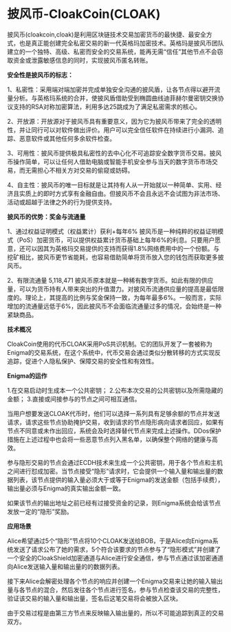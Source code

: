# 

# 披风币-CloakCoin(CLOAK)

披风币(cloakcoin,cloak)是利用区块链技术交易加密货币的最快捷、最安全方式，也是真正能创建完全私密交易的新一代英格玛加密技术。英格玛是披风币团队建立的一个独特、高级、私密而安全的交易系统，能再无需“信任”其他节点不会窃取资金或泄露敏感信息的同时，实现披风币匿名转账。

**安全性是披风币的标志：**

1、私密性：采用端对端加密并完成单独安全沟通的披风盾，让各节点得以避开流量分析。与英格玛系统的合并，使披风盾借助受到椭圆曲线迪菲赫尔曼密钥交换协议支持的RSA对称加密算法，利用多达25跳成为了满足私密需求的核心。

2、开放源：开放源对于披风币具有重要意义，因为它为披风币带来了完全的透明性，并让同行可以对软件做出评价。用户可以完全信任软件在持续进行小漏洞、追踪、恶意软件或其他任何多余软件检查。

3、可用性：披风币提供极具私密性的去中心化不可追踪安全数字货币交易。披风币操作简单，可以让任何人借助电脑或智能手机安全参与当天的数字货币市场交易，而无需担心不相关方对交易的偷窥或妨碍。

4、自主性：披风币的唯一目标就是让其持有人从一开始就以一种简单、实用、经济且实质上的即时方式享有金融自由。但披风币不会且永远不会试图为非法市场、活动或超越于法律之外的行为提供支持。

**披风币的优势：奖金与流通量**

1、通过权益证明模式（权益累计）获利+每年6%
披风币是一种纯粹的权益证明模式（PoS）加密货币，可以提供权益累计货币基础上每年6%的利息。只要用户愿意，还可以因其为英格玛交易提供的支持而获得1.8%网络费用中的一个份额。与挖矿相比，披风币更节省能耗，也容易借助简单将货币放入您的钱包而获取更多披风币。

2、有限流通量 5,118,471
披风币原本就是一种稀有数字货币。如此有限的供应量，可以为货币持有人带来突出的升值潜力。对披风币流通供应量的提高是最低限度的。理论上，其提高的比例与奖金保持一致，为每年最多6%。一般而言，实际增加的流通量远低于6%，因此披风币不会面临流通量过多的情况，会始终是一种紧缺商品。

**技术概况**

CloakCoin使用的代币CLOAK采用PoS共识机制。它的团队开发了一套被称为Enigma的交易系统，在这个系统中，代币交易会通过类似分散转移的方式实现反追踪，促进个人隐私保护、保障交易的安全性和有效性。

**Enigma的运作**

1.在交易启动时生成本一个公共密钥；
2.公布本次交易的公共密钥以及所需隐藏的金额；
3.直接或间接参与的节点之间可相互通信。

当用户想要发送CLOAK代币时，他们可以选择一系列具有足够余额的节点并发送请求，请求这些节点协助掩护交易，收到请求的节点隐形病向请求者回应，如果有节点不同意或未作出回应，系统会及时选择替代节点来完成上述操作。DDos保护措施在上述过程中也会将一些恶意节点列入黑名单，以确保整个网络的健康与高效。

参与隐形交易的节点会通过ECDH技术来生成一个公共密钥，用于各个节点和主机之间进行怼成加密。当节点接受“隐形”请求时，它会提供一个输入量和输出量的数据列表，该节点提供的输入量必须大于或等于Enigma的发送金额（包括手续费），输出量必须与Enigma的真实输出金额一致。

如果该节点的输出地址之前已经有过接受资金的记录，则Enigma系统会给该节点发放一定的“隐形”奖励。

**应用场景**

Alice希望通过5个“隐形”节点将10个CLOAK发送给BOB，于是Alice向Enigma系统发送了请求公布了她的需求，5个符合该要求的节点参与了“隐形模式”并创建了一个安全的CloakShield加密通道与Alice进行安全通信，参与节点通过该加密通道向Alice发送输入量和输出量的的数据列表。

接下来Alice会解密处理各个节点的响应并创建一个Enigma交易来让她的输入输出量与各节点的混合，然后发往各个节点进行签名，参与节点检查该交易的完整性，验证该交易的输入量和输出量，签名后这笔交易将会被放入区块。

由于交易过程是由第三方节点来反映输入输出量的，所以不可能追踪到真正的交易双方。


